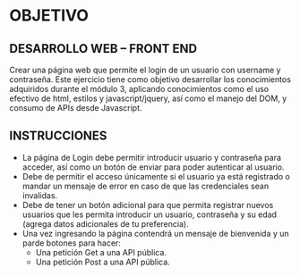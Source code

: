 # OBJETIVO
## DESARROLLO WEB – FRONT END
Crear una página web que permite el login de un usuario con username y contraseña.
Este ejercicio tiene como objetivo desarrollar los conocimientos adquiridos durante el módulo 3, aplicando conocimientos como el uso efectivo de html, estilos y javascript/jquery, así como el manejo del DOM, y consumo de APIs desde Javascript.
## INSTRUCCIONES
+ La página de Login debe permitir introducir usuario y contraseña para acceder, así como un botón de enviar para poder autenticar al usuario.
+ Debe de permitir el acceso únicamente si el usuario ya está registrado o mandar un mensaje de error en caso de que las credenciales sean invalidas.
+ Debe de tener un botón adicional para que permita registrar nuevos usuarios que les permita introducir un usuario, contraseña y su edad (agrega datos adicionales de tu preferencia).
+ Una vez ingresando la página contendrá un mensaje de bienvenida y un parde botones para hacer:
    + Una petición Get a una API pública.
    + Una petición Post a una API pública.
